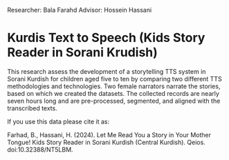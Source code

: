 Researcher: Bala Farahd
Advisor: Hossein Hassani

# Kurdis Text to Speech (Kids Story Reader in Sorani Krudish)

This research assess the development of a storytelling TTS system in Sorani Kurdish for children aged five to ten by comparing two different TTS methodologies and technologies. Two female narrators narrate the stories, based on which we created the datasets. The collected records are nearly seven hours long and are pre-processed, segmented, and aligned with the transcribed texts.

If you use this data please cite it as:

Farhad, B., Hassani, H. (2024). Let Me Read You a Story in Your Mother Tongue! Kids Story Reader in Sorani Kurdish (Central Kurdish). Qeios. doi:10.32388/NT5LBM.
